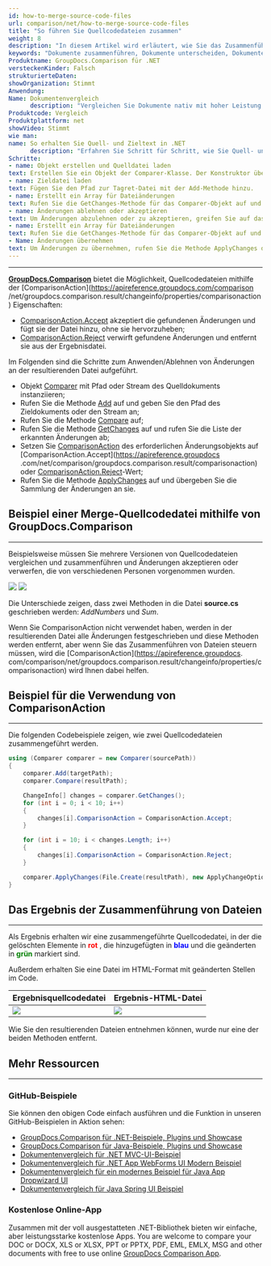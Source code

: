 ```yaml
---
id: how-to-merge-source-code-files
url: comparison/net/how-to-merge-source-code-files
title: "So führen Sie Quellcodedateien zusammen"
weight: 8
description: "In diesem Artikel wird erläutert, wie Sie das Zusammenführen von Dateien in GroupDocs.Comparison für .NET steuern."
keywords: "Dokumente zusammenführen, Dokumente unterscheiden, Dokumente vergleichen, Dateien vergleichen"
Produktname: GroupDocs.Comparison für .NET
versteckenKinder: Falsch
strukturierteDaten:
showOrganization: Stimmt
Anwendung:
Name: Dokumentenvergleich
      description: "Vergleichen Sie Dokumente nativ mit hoher Leistung unter Verwendung der C#-Sprache und GroupDocs.Comparison für .NET"
Produktcode: Vergleich
Produktplattform: net
showVideo: Stimmt
wie man:
name: So erhalten Sie Quell- und Zieltext in .NET
      description: "Erfahren Sie Schritt für Schritt, wie Sie Quell- und Zieltext in .NET erhalten"
Schritte:
- name: Objekt erstellen und Quelldatei laden
text: Erstellen Sie ein Objekt der Comparer-Klasse. Der Konstruktor übernimmt den Quelldateipfad. Sie können je nach Ihren Anforderungen einen absoluten oder relativen Dateipfad angeben.
- name: Zieldatei laden
text: Fügen Sie den Pfad zur Tagret-Datei mit der Add-Methode hinzu.
- name: Erstellt ein Array für Dateiänderungen
text: Rufen Sie die GetChanges-Methode für das Comparer-Objekt auf und weisen Sie das Ergebnis einem Array vom Typ ChangeInfo zu.
- name: Änderungen ablehnen oder akzeptieren
text: Um Änderungen abzulehnen oder zu akzeptieren, greifen Sie auf das Feld ComparisonAction des Array-Elements zu und legen Sie den Wert Ablehnen oder Akzeptieren aus der Enumeration ComparisonAction fest.
- name: Erstellt ein Array für Dateiänderungen
text: Rufen Sie die GetChanges-Methode für das Comparer-Objekt auf und weisen Sie das Ergebnis einem Array vom Typ ChangeInfo zu.
- Name: Änderungen übernehmen
text: Um Änderungen zu übernehmen, rufen Sie die Methode ApplyChanges des Klassenobjekts Comparer auf. Die Methode nimmt einen Dateistromparameter der resultierenden Datei und des Objekts der ApplyChangeOptions-Klasse, die ein ChangeInfo-Array enthalten sollte.
---
```


***

[**GroupDocs.Comparison**](https://products.groupdocs.com/comparison/net) bietet die Möglichkeit, Quellcodedateien mithilfe der [ComparisonAction](https://apireference.groupdocs.com/comparison /net/groupdocs.comparison.result/changeinfo/properties/comparisonaction) Eigenschaften:

* [ComparisonAction.Accept](https://apireference.groupdocs.com/comparison/net/groupdocs.comparison.result/comparisonaction) akzeptiert die gefundenen Änderungen und fügt sie der Datei hinzu, ohne sie hervorzuheben;
* [ComparisonAction.Reject](https://apireference.groupdocs.com/comparison/net/groupdocs.comparison.result/comparisonaction) verwirft gefundene Änderungen und entfernt sie aus der Ergebnisdatei.

Im Folgenden sind die Schritte zum Anwenden/Ablehnen von Änderungen an der resultierenden Datei aufgeführt.

* Objekt [Comparer](https://apireference.groupdocs.com/net/comparison/groupdocs.comparison/comparer) mit Pfad oder Stream des Quelldokuments instanziieren;
* Rufen Sie die Methode [Add](https://apireference.groupdocs.com/net/comparison/groupdocs.comparison/comparer/methods/add/index) auf und geben Sie den Pfad des Zieldokuments oder den Stream an;
* Rufen Sie die Methode [Compare](https://apireference.groupdocs.com/net/comparison/groupdocs.comparison/comparer/methods/compare/index) auf;
* Rufen Sie die Methode [GetChanges](https://apireference.groupdocs.com/net/comparison/groupdocs.comparison/comparer/methods/getchanges/index) auf und rufen Sie die Liste der erkannten Änderungen ab;
* Setzen Sie [ComparisonAction](https://apireference.groupdocs.com/net/comparison/groupdocs.comparison.result/changeinfo/properties/comparisonaction) des erforderlichen Änderungsobjekts auf [ComparisonAction.Accept](https://apireference.groupdocs .com/net/comparison/groupdocs.comparison.result/comparisonaction) oder [ComparisonAction.Reject](https://apireference.groupdocs.com/net/comparison/groupdocs.comparison.result/comparisonaction)-Wert;
* Rufen Sie die Methode [ApplyChanges](https://apireference.groupdocs.com/net/comparison/groupdocs.comparison/comparer/methods/applychanges/index) auf und übergeben Sie die Sammlung der Änderungen an sie.

## Beispiel einer Merge-Quellcodedatei mithilfe von GroupDocs.Comparison

---

Beispielsweise müssen Sie mehrere Versionen von Quellcodedateien vergleichen und zusammenführen und Änderungen akzeptieren oder verwerfen, die von verschiedenen Personen vorgenommen wurden.

![](/comparison/net/images/how-to-merge-source-code-file-source.png)
![](/comparison/net/images/how-to-merge-source-code-file-target.png)

Die Unterschiede zeigen, dass zwei Methoden in die Datei **source.cs** geschrieben werden: *AddNumbers* und *Sum*.

Wenn Sie ComparisonAction nicht verwendet haben, werden in der resultierenden Datei alle Änderungen festgeschrieben und diese Methoden werden entfernt, aber wenn Sie das Zusammenführen von Dateien steuern müssen, wird die [ComparisonAction](https://apireference.groupdocs. com/comparison/net/groupdocs.comparison.result/changeinfo/properties/comparisonaction) wird Ihnen dabei helfen.

## Beispiel für die Verwendung von ComparisonAction

---

Die folgenden Codebeispiele zeigen, wie zwei Quellcodedateien zusammengeführt werden.
```csharp
using (Comparer comparer = new Comparer(sourcePath))
{
    comparer.Add(targetPath);
    comparer.Compare(resultPath);

    ChangeInfo[] changes = comparer.GetChanges();
    for (int i = 0; i < 10; i++)
    {
        changes[i].ComparisonAction = ComparisonAction.Accept;
    }

    for (int i = 10; i < changes.Length; i++)
    {
    	changes[i].ComparisonAction = ComparisonAction.Reject;
    }

    comparer.ApplyChanges(File.Create(resultPath), new ApplyChangeOptions { Changes = changes });
}
```
## Das Ergebnis der Zusammenführung von Dateien

---

Als Ergebnis erhalten wir eine zusammengeführte Quellcodedatei, in der die gelöschten Elemente in <font color="red">**rot**</font> , die hinzugefügten in <font color="blue">**blau**</font> und die geänderten in <font color="green">**grün**</font> markiert sind.

Außerdem erhalten Sie eine Datei im HTML-Format mit geänderten Stellen im Code.

| Ergebnisquellcodedatei | Ergebnis-HTML-Datei |
| --- | --- |
| ![](/comparison/net/images/how-to-merge-source-code-file-result-CS.png) | ![](/comparison/net/images/how-to-merge-source-code-file-result-HTML.png) |

Wie Sie den resultierenden Dateien entnehmen können, wurde nur eine der beiden Methoden entfernt.

## Mehr Ressourcen

---

### GitHub-Beispiele
Sie können den obigen Code einfach ausführen und die Funktion in unseren GitHub-Beispielen in Aktion sehen:
* [GroupDocs.Comparison für .NET-Beispiele, Plugins und Showcase](https://github.com/groupdocs-comparison/GroupDocs.Comparison-for-.NET)
* [GroupDocs.Comparison für Java-Beispiele, Plugins und Showcase](https://github.com/groupdocs-comparison/GroupDocs.Comparison-for-Java)
* [Dokumentenvergleich für .NET MVC-UI-Beispiel](https://github.com/groupdocs-comparison/GroupDocs.Comparison-for-.NET-MVC)
* [Dokumentenvergleich für .NET App WebForms UI Modern Beispiel](https://github.com/groupdocs-comparison/GroupDocs.Comparison-for-.NET-WebForms)
* [Dokumentenvergleich für ein modernes Beispiel für Java App Dropwizard UI](https://github.com/groupdocs-comparison/GroupDocs.Comparison-for-Java-Dropwizard)
* [Dokumentenvergleich für Java Spring UI Beispiel](https://github.com/groupdocs-comparison/GroupDocs.Comparison-for-Java-Spring)
    

### Kostenlose Online-App
Zusammen mit der voll ausgestatteten .NET-Bibliothek bieten wir einfache, aber leistungsstarke kostenlose Apps.
You are welcome to compare your DOC or DOCX, XLS or XLSX, PPT or PPTX, PDF, EML, EMLX, MSG and other documents with free to use online [GroupDocs Comparison App](https://products.groupdocs.app/comparison).
